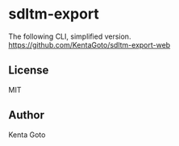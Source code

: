 # sdltm-export

The following CLI, simplified version.  
https://github.com/KentaGoto/sdltm-export-web

## License
MIT

## Author
Kenta Goto
